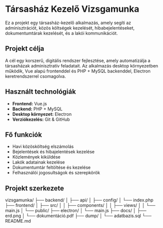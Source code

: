 # Társasház Kezelő Vizsgamunka

Ez a projekt egy társasház-kezelő alkalmazás, amely segíti az adminisztrációt, közös költségek kezelését, hibabejelentéseket, dokumentumtárak kezelését, és a lakói kommunikációt.

##  Projekt célja

A cél egy korszerű, digitális rendszer fejlesztése, amely automatizálja a társasházak adminisztratív feladatait. Az alkalmazás desktop környezetben működik, Vue alapú frontenddel és PHP + MySQL backenddel, Electron keretrendszerrel csomagolva.

##  Használt technológiák

- **Frontend:** Vue.js
- **Backend:** PHP + MySQL
- **Desktop környezet:** Electron
- **Verziókezelés:** Git & GitHub

##  Fő funkciók

- Havi közösköltség elszámolás
- Bejelentések és hibajelentések kezelése
- Közlemények kiküldése
- Lakók adatainak kezelése
- Dokumentumtár feltöltése és kezelése
- Felhasználói jogosultságok és szerepkörök

##  Projekt szerkezete

vizsgamunka/ ├── backend/ │ ├── api/ │ ├── config/ │ └── index.php ├── frontend/ │ ├── src/ │ │ ├── components/ │ │ ├── views/ │ │ └── main.js │ └── public/ ├── electron/ │ └── main.js ├── docs/ │ ├── erd.png │ └── dokumentáció.pdf ├── dump/ │ └── adatbazis.sql └── README.md


